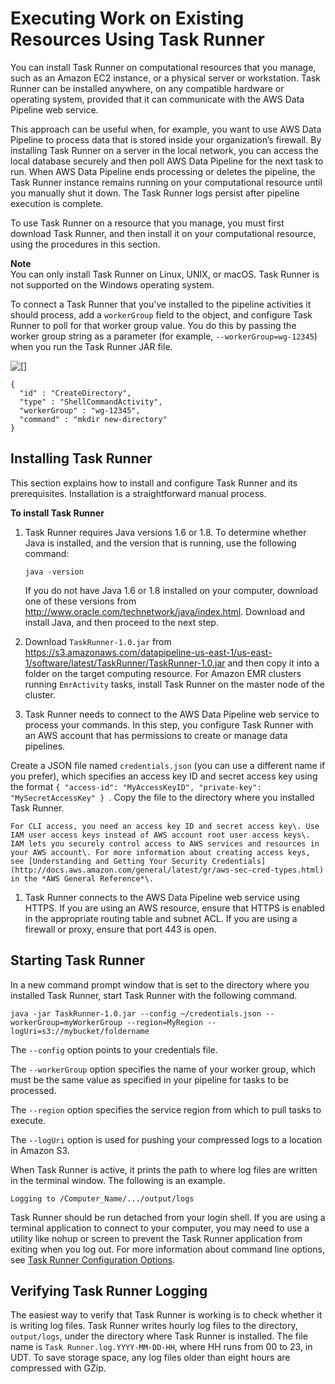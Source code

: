 # Executing Work on Existing Resources Using Task Runner<a name="dp-how-task-runner-user-managed"></a>

You can install Task Runner on computational resources that you manage, such as an Amazon EC2 instance, or a physical server or workstation\. Task Runner can be installed anywhere, on any compatible hardware or operating system, provided that it can communicate with the AWS Data Pipeline web service\.

This approach can be useful when, for example, you want to use AWS Data Pipeline to process data that is stored inside your organization’s firewall\. By installing Task Runner on a server in the local network, you can access the local database securely and then poll AWS Data Pipeline for the next task to run\. When AWS Data Pipeline ends processing or deletes the pipeline, the Task Runner instance remains running on your computational resource until you manually shut it down\. The Task Runner logs persist after pipeline execution is complete\. 

To use Task Runner on a resource that you manage, you must first download Task Runner, and then install it on your computational resource, using the procedures in this section\. 

**Note**  
 You can only install Task Runner on Linux, UNIX, or macOS\. Task Runner is not supported on the Windows operating system\. 

To connect a Task Runner that you've installed to the pipeline activities it should process, add a `workerGroup` field to the object, and configure Task Runner to poll for that worker group value\. You do this by passing the worker group string as a parameter \(for example, `--workerGroup=wg-12345`\) when you run the Task Runner JAR file\. 

![\[\]](http://docs.aws.amazon.com/datapipeline/latest/DeveloperGuide/images/dp-task-runner-user-emr-jobflow.png)

```
{
  "id" : "CreateDirectory",
  "type" : "ShellCommandActivity",
  "workerGroup" : "wg-12345",
  "command" : "mkdir new-directory"
}
```

## Installing Task Runner<a name="dp-installing-taskrunner"></a>

This section explains how to install and configure Task Runner and its prerequisites\. Installation is a straightforward manual process\.

**To install Task Runner**

1. Task Runner requires Java versions 1\.6 or 1\.8\. To determine whether Java is installed, and the version that is running, use the following command:

   ```
   java -version
   ```

    If you do not have Java 1\.6 or 1\.8 installed on your computer, download one of these versions from [http://www\.oracle\.com/technetwork/java/index\.html](http://www.oracle.com/technetwork/java/index.html)\. Download and install Java, and then proceed to the next step\.

1. Download `TaskRunner-1.0.jar` from [https://s3\.amazonaws\.com/datapipeline\-us\-east\-1/us\-east\-1/software/latest/TaskRunner/TaskRunner\-1\.0\.jar](https://s3.amazonaws.com/datapipeline-us-east-1/us-east-1/software/latest/TaskRunner/TaskRunner-1.0.jar) and then copy it into a folder on the target computing resource\. For Amazon EMR clusters running `EmrActivity` tasks, install Task Runner on the master node of the cluster\.

1.  Task Runner needs to connect to the AWS Data Pipeline web service to process your commands\. In this step, you configure Task Runner with an AWS account that has permissions to create or manage data pipelines\. 

   Create a JSON file named `credentials.json` \(you can use a different name if you prefer\), which specifies an access key ID and secret access key using the format `{ "access-id": "MyAccessKeyID", "private-key": "MySecretAccessKey" } `\. Copy the file to the directory where you installed Task Runner\. 

    For CLI access, you need an access key ID and secret access key\. Use IAM user access keys instead of AWS account root user access keys\. IAM lets you securely control access to AWS services and resources in your AWS account\. For more information about creating access keys, see [Understanding and Getting Your Security Credentials](http://docs.aws.amazon.com/general/latest/gr/aws-sec-cred-types.html) in the *AWS General Reference*\. 

1. Task Runner connects to the AWS Data Pipeline web service using HTTPS\. If you are using an AWS resource, ensure that HTTPS is enabled in the appropriate routing table and subnet ACL\. If you are using a firewall or proxy, ensure that port 443 is open\.

## Starting Task Runner<a name="dp-activate-task-runner"></a>

In a new command prompt window that is set to the directory where you installed Task Runner, start Task Runner with the following command\.

```
java -jar TaskRunner-1.0.jar --config ~/credentials.json --workerGroup=myWorkerGroup --region=MyRegion --logUri=s3://mybucket/foldername
```

The `--config` option points to your credentials file\.

The `--workerGroup` option specifies the name of your worker group, which must be the same value as specified in your pipeline for tasks to be processed\.

The `--region` option specifies the service region from which to pull tasks to execute\.

The `--logUri` option is used for pushing your compressed logs to a location in Amazon S3\.

When Task Runner is active, it prints the path to where log files are written in the terminal window\. The following is an example\.

```
Logging to /Computer_Name/.../output/logs
```

Task Runner should be run detached from your login shell\. If you are using a terminal application to connect to your computer, you may need to use a utility like nohup or screen to prevent the Task Runner application from exiting when you log out\. For more information about command line options, see [Task Runner Configuration Options](dp-taskrunner-config-options.md)\.

## Verifying Task Runner Logging<a name="dp-verify-task-runner"></a>

The easiest way to verify that Task Runner is working is to check whether it is writing log files\. Task Runner writes hourly log files to the directory, `output/logs`, under the directory where Task Runner is installed\. The file name is `Task Runner.log.YYYY-MM-DD-HH`, where HH runs from 00 to 23, in UDT\. To save storage space, any log files older than eight hours are compressed with GZip\.